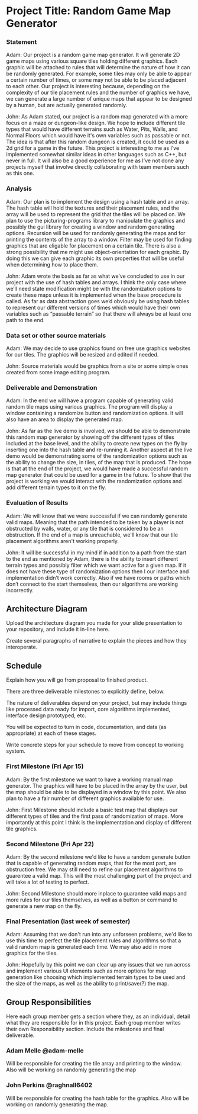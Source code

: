# Project Title: Random Game Map Generator

### Statement
Adam: Our project is a random game map generator. It will generate 2D game maps using various square tiles holding different graphics. Each graphic will be attached to rules that will determine the nature of how it can be randomly generated. For example, some tiles may only be able to appear a certain number of times, or some may not be able to be placed adjacent to each other. Our project is interesting because, depending on the complexity of our tile placement rules and the number of graphics we have, we can generate a large number of unique maps that appear to be designed by a human, but are actually generated randomly.

John: As Adam stated, our project is a random map generated with a more focus on a maze or dungeon-like design. We hope to include different tile types that would have different terrains such as Water, Pits, Walls, and Normal Floors which would have it's own variables such as passable or not. The idea is that after this random dungeon is created, it could be used as a 2d grid for a game in the future. This project is interesting to me as I’ve implemented somewhat similar ideas in other languages such as C++, but never in full. It will also be a good experience for me as I’ve not done any projects myself that involve directly collaborating with team members such as this one.

### Analysis
Adam: Our plan is to implement the design using a hash table and an array. The hash table will hold the textures and their placement rules, and the array will be used to represent the grid that the tiles will be placed on. We plan to use the picturing-programs library to manipulate the graphics and possibly the gui library for creating a window and random generating options. Recursion will be used for randomly generating the maps and for printing the contents of the array to a window. Filter may be used for finding graphics that are eligable for placement on a certain tile. There is also a strong possibility that me might use object-orientation for each graphic. By doing this we can give each graphic its own properties that will be useful when determining how to place them.

John: Adam wrote the basis as far as what we’ve concluded to use in our project with the use of hash tables and arrays. I think the only case where we’ll need state modification might be with the randomization options to create these maps unless it is implemented when the base procedure is called. As far as data abstraction goes we’d obviously be using hash tables to represent our different versions of times which would have their own variables such as “passable terrain” so that there will always be at least one path to the end.

### Data set or other source materials
Adam: We may decide to use graphics found on free use graphics websites for our tiles. The graphics will be resized and edited if needed.

John: Source materials would be graphics from a site or some simple ones created from some image editing program.

### Deliverable and Demonstration
Adam: In the end we will have a program capable of generating valid random tile maps using various graphics. The program will display a window containing a randomize button and randomization options. It will also have an area to display the generated map.

John: As far as the live demo is involved, we should be able to demonstrate this random map generator by showing off the different types of tiles included at the base level, and the ability to create new types on the fly by inserting one into the hash table and re-running it. Another aspect at the live demo would be demonstrating some of the randomization options such as the ability to change the size, in tiles, of the map that is produced. The hope is that at the end of the project, we would have made a successful random map generator that could be used for a game in the future. To show that the project is working we would interact with the randomization options and add different terrain types to it on the fly.

### Evaluation of Results
Adam: We will know that we were successful if we can randomly generate valid maps. Meaning that the path intended to be taken by a player is not obstructed by walls, water, or any tile that is considered to be an obstruction. If the end of a map is unreachable, we'll know that our tile placement algorithms aren't working properly.

John: It will be successful in my mind if in addition to a path from the start to the end as mentioned by Adam, there is the ability to insert different terrain types and possibly filter which we want active for a given map. If it does not have these type of randomization options then I our interface and implementation didn’t work correctly. Also if we have rooms or paths which don’t connect to the start themselves, then our algorithms are working incorrectly.

## Architecture Diagram
Upload the architecture diagram you made for your slide presentation to your repository, and include it in-line here.

Create several paragraphs of narrative to explain the pieces and how they interoperate.

## Schedule
Explain how you will go from proposal to finished product. 

There are three deliverable milestones to explicitly define, below.

The nature of deliverables depend on your project, but may include things like processed data ready for import, core algorithms implemented, interface design prototyped, etc. 

You will be expected to turn in code, documentation, and data (as appropriate) at each of these stages.

Write concrete steps for your schedule to move from concept to working system. 

### First Milestone (Fri Apr 15)
Adam: By the first milestone we want to have a working manual map generator. The graphics will have to be placed in the array by the user, but the map should be able to be displayed in a window by this point. We also plan to have a fair number of different graphics available for use.

John: First Milestone should include a basic test map that displays our different types of tiles and the first pass of randomization of maps. More importantly at this point I think is the implementation and display of different tile graphics.

### Second Milestone (Fri Apr 22)
Adam: By the second milestone we'd like to have a random generate button that is capable of generating random maps, that for the most part, are obstruction free. We may still need to refine our placement algorithms to guarentee a valid map. This will the most challenging part of the project and will take a lot of testing to perfect.

John: Second Milestone should more inplace to guarantee valid maps and more rules for our tiles themselves, as well as a button or command to generate a new map on the fly.

### Final Presentation (last week of semester)
Adam: Assuming that we don't run into any unforseen problems, we'd like to use this time to perfect the tile placement rules and algorithms so that a valid random map is generated each time. We may also add in more graphics for the tiles.

John: Hopefully by this point we can clear up any issues that we run across and implement various UI elements such as more options for  map generation like choosing which implemented terrain types to be used and the size of the maps, as well as the ability to  print/save(?) the map.

## Group Responsibilities
Here each group member gets a section where they, as an individual, detail what they are responsible for in this project. Each group member writes their own Responsibility section. Include the milestones and final deliverable.

### Adam Melle @adam-melle
Will be responsible for creating the tile array and printing to the window.
Also will be working on randomly generating the map

### John Perkins @raghnall6402
Will be responsible for creating the hash table for the graphics.
Also will be working on randomly generating the map.
